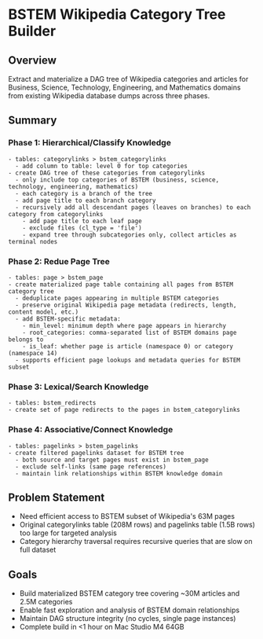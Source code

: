 # BSTEM Wikipedia Category Tree Builder

## Overview
Extract and materialize a DAG tree of Wikipedia categories and articles for Business, Science, Technology, Engineering, and Mathematics domains from existing Wikipedia database dumps across three phases.

## Summary

### Phase 1: Hierarchical/Classify Knowledge
    - tables: categorylinks > bstem_categorylinks
      - add column to table: level 0 for top categories
    - create DAG tree of these categories from categorylinks
      - only include top categories of BSTEM (business, science, technology, engineering, mathematics)
      - each category is a branch of the tree
      - add page title to each branch category
      - recursively add all descendant pages (leaves on branches) to each category from categorylinks
        - add page title to each leaf page
        - exclude files (cl_type = 'file')
        - expand tree through subcategories only, collect articles as terminal nodes

### Phase 2: Redue Page Tree
    - tables: page > bstem_page
    - create materialized page table containing all pages from BSTEM category tree
      - deduplicate pages appearing in multiple BSTEM categories
      - preserve original Wikipedia page metadata (redirects, length, content model, etc.)
      - add BSTEM-specific metadata:
        - min_level: minimum depth where page appears in hierarchy
        - root_categories: comma-separated list of BSTEM domains page belongs to
        - is_leaf: whether page is article (namespace 0) or category (namespace 14)
      - supports efficient page lookups and metadata queries for BSTEM subset

### Phase 3: Lexical/Search Knowledge
    - tables: bstem_redirects
    - create set of page redirects to the pages in bstem_categorylinks

### Phase 4: Associative/Connect Knowledge
    - tables: pagelinks > bstem_pagelinks  
    - create filtered pagelinks dataset for BSTEM tree
      - both source and target pages must exist in bstem_page
      - exclude self-links (same page references)
      - maintain link relationships within BSTEM knowledge domain

## Problem Statement
- Need efficient access to BSTEM subset of Wikipedia's 63M pages
- Original categorylinks table (208M rows) and pagelinks table (1.5B rows) too large for targeted analysis
- Category hierarchy traversal requires recursive queries that are slow on full dataset

## Goals
- Build materialized BSTEM category tree covering ~30M articles and 2.5M categories
- Enable fast exploration and analysis of BSTEM domain relationships
- Maintain DAG structure integrity (no cycles, single page instances)
- Complete build in <1 hour on Mac Studio M4 64GB
